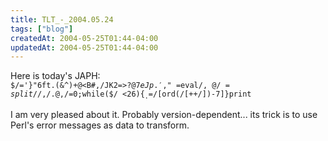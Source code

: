 ```yaml
---
title: TLT_-_2004.05.24
tags: ["blog"]
createdAt: 2004-05-25T01:44-04:00
updatedAt: 2004-05-25T01:44-04:00
---
```


Here is today's JAPH:
<code>
$/='}"6ft.(&^)+@<B#,/JK2=>?@7$eJp.',$"
=eval$/,@/=split//,$/.$@,$/=0;while($/
<26){$_.=$/[ord($/[++$/])-7]}print
</code>

I am very pleased about it. Probably version-dependent... its trick is to use Perl's error messages as data to transform.

